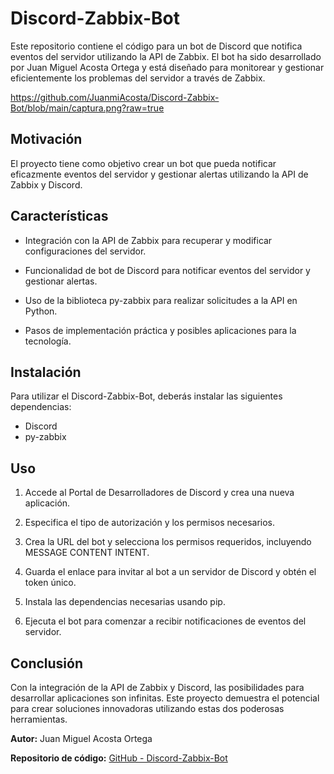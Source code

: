 # Discord-Zabbix-Bot

Este repositorio contiene el código para un bot de Discord que notifica eventos del servidor utilizando la API de Zabbix. El bot ha sido desarrollado por Juan Miguel Acosta Ortega y está diseñado para monitorear y gestionar eficientemente los problemas del servidor a través de Zabbix.


https://github.com/JuanmiAcosta/Discord-Zabbix-Bot/blob/main/captura.png?raw=true


## Motivación
El proyecto tiene como objetivo crear un bot que pueda notificar eficazmente eventos del servidor y gestionar alertas utilizando la API de Zabbix y Discord.

## Características

- Integración con la API de Zabbix para recuperar y modificar configuraciones del servidor.
- Funcionalidad de bot de Discord para notificar eventos del servidor y gestionar alertas.

- Uso de la biblioteca py-zabbix para realizar solicitudes a la API en Python.
- Pasos de implementación práctica y posibles aplicaciones para la tecnología.

## Instalación
Para utilizar el Discord-Zabbix-Bot, deberás instalar las siguientes dependencias:

- Discord
- py-zabbix

## Uso

1. Accede al Portal de Desarrolladores de Discord y crea una nueva aplicación.
2. Especifica el tipo de autorización y los permisos necesarios.

3. Crea la URL del bot y selecciona los permisos requeridos, incluyendo MESSAGE CONTENT INTENT.
4. Guarda el enlace para invitar al bot a un servidor de Discord y obtén el token único.

5. Instala las dependencias necesarias usando pip.
6. Ejecuta el bot para comenzar a recibir notificaciones de eventos del servidor.

## Conclusión
Con la integración de la API de Zabbix y Discord, las posibilidades para desarrollar aplicaciones son infinitas. Este proyecto demuestra el potencial para crear soluciones innovadoras utilizando estas dos poderosas herramientas.


**Autor:** Juan Miguel Acosta Ortega


**Repositorio de código:** [GitHub - Discord-Zabbix-Bot](https://github.com/JuanmiAcosta/Discord-Zabbix-Bot)
